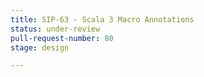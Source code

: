```yaml
---
title: SIP-63 - Scala 3 Macro Annotations
status: under-review
pull-request-number: 80
stage: design

---
```


